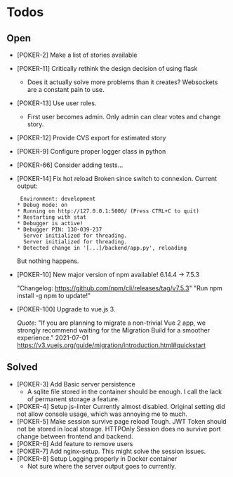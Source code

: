 # Todos

## Open
- [POKER-2] Make a list of stories available
- [POKER-11] Critically rethink the design decision of using flask
    - Does it actually solve more problems than it creates? Websockets are a constant pain to use.
- [POKER-13] Use user roles. 
   - First user becomes admin. Only admin can clear votes and change story. 
- [POKER-12] Provide CVS export for estimated story
- [POKER-9] Configure proper logger class in python  
- [POKER-66] Consider adding tests...
- [POKER-14] Fix hot reload
  Broken since switch to connexion. Current output:
  ```
   Environment: development
  * Debug mode: on
  * Running on http://127.0.0.1:5000/ (Press CTRL+C to quit)
  * Restarting with stat
  * Debugger is active!
  * Debugger PIN: 130-039-237
    Server initialized for threading.
    Server initialized for threading.
  * Detected change in '[...]/backend/app.py', reloading
  ```
  But nothing happens.
- [POKER-10] New major version of npm available! 6.14.4 → 7.5.3
  
  "Changelog: https://github.com/npm/cli/releases/tag/v7.5.3"
  "Run npm install -g npm to update!"

- [POKER-100] Upgrade to vue.js 3.
  
  _Quote:_ "If you are planning to migrate a non-trivial Vue 2 app, we strongly recommend waiting for the Migration Build for a 
  smoother experience." 2021-07-01
  https://v3.vuejs.org/guide/migration/introduction.html#quickstart  

## Solved
- [POKER-3] Add Basic server persistence
  - A sqlite file stored in the container should be enough. I call the lack of permanent storage a feature. 
- [POKER-4] Setup js-linter
  Currently almost disabled. Original setting did not allow
  console usage, which was annoying me to much.
- [POKER-5] Make session survive page reload
  Tough. JWT Token should not be stored in local storage. HTTPOnly Session
  does no survive port change between frontend and backend.
- [POKER-6] Add feature to remove users
- [POKER-7] Add nginx-setup.
  This might solve the session issues.
- [POKER-8] Setup Logging properly in Docker container
  - Not sure where the server output goes to currently.
  